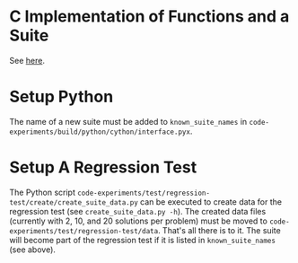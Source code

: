 C Implementation of Functions and a Suite
=========================================
See [here](http://numbbo.github.io/coco-doc/C/#new-suites).

Setup Python
============
The name of a new suite must be added to `known_suite_names` 
in `code-experiments/build/python/cython/interface.pyx`. 

Setup A Regression Test
=======================

The Python script `code-experiments/test/regression-test/create/create_suite_data.py`
can be executed to create data for the regression test (see `create_suite_data.py -h`). 
The created data files (currently with 2, 10, and 20 solutions per problem) must be
moved to `code-experiments/test/regression-test/data`. That's all there is to it. 
The suite will become part of the regression test if it is listed in `known_suite_names`
(see above).
